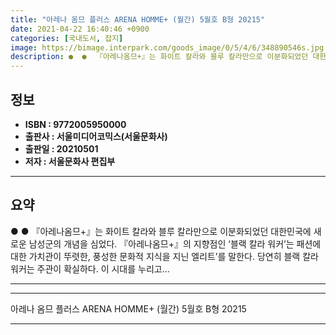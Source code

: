 ```yaml
---
title: "아레나 옴므 플러스 ARENA HOMME+ (월간) 5월호 B형 20215"
date: 2021-04-22 16:40:46 +0900
categories: [국내도서, 잡지]
image: https://bimage.interpark.com/goods_image/0/5/4/6/348890546s.jpg
description: ●  ●  『아레나옴므+』는 화이트 칼라와 블루 칼라만으로 이분화되었던 대한민국에 새로운 남성군의 개념을 심었다. 『아레나옴므+』의 지향점인 ‘블랙 칼라 워커’는 패션에 대한 가치관이 뚜렷한, 풍성한 문화적 지식을 지닌 엘리트’를 말한다. 당연히 블랙 칼라 워커는 주관이 확실하다. 이 시대를 누리고...
---
```


## **정보**

- **ISBN : 9772005950000**
- **출판사 : 서울미디어코믹스(서울문화사)**
- **출판일 : 20210501**
- **저자 : 서울문화사 편집부**

------



## **요약**

●  ●  『아레나옴므+』는 화이트 칼라와 블루 칼라만으로 이분화되었던 대한민국에 새로운 남성군의 개념을 심었다. 『아레나옴므+』의 지향점인 ‘블랙 칼라 워커’는 패션에 대한 가치관이 뚜렷한, 풍성한 문화적 지식을 지닌 엘리트’를 말한다. 당연히 블랙 칼라 워커는 주관이 확실하다. 이 시대를 누리고... 

------



------


아레나 옴므 플러스 ARENA HOMME+ (월간) 5월호 B형 20215 

------


